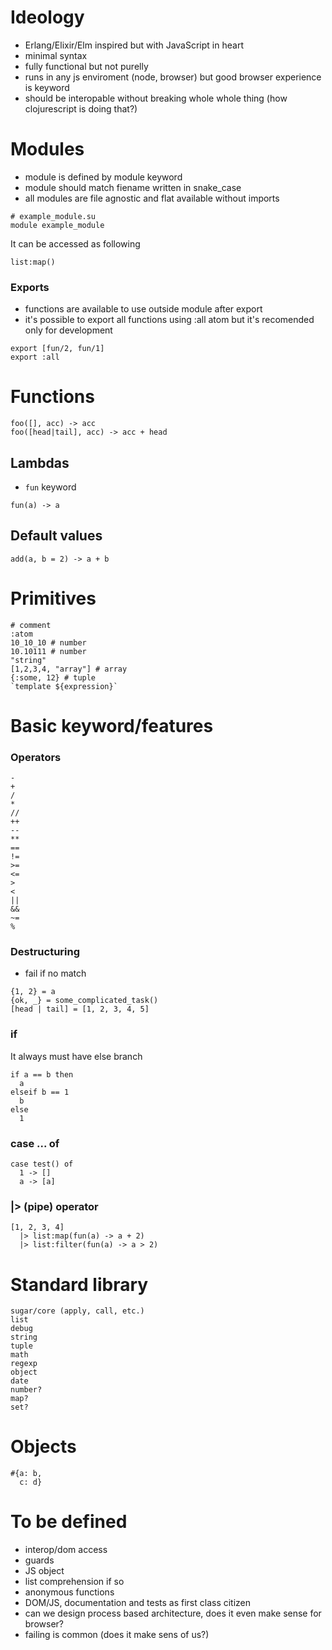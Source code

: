 # Ideology
- Erlang/Elixir/Elm inspired but with JavaScript in heart
- minimal syntax
- fully functional but not purelly
- runs in any js enviroment (node, browser) but good browser experience is keyword
- should be interopable without breaking whole whole thing (how clojurescript is doing that?)

# Modules
- module is defined by module keyword
- module should match fiename written in snake_case
- all modules are file agnostic and flat available without imports

```sugar
# example_module.su
module example_module
```
It can be accessed as following
```sugar
list:map()
```
### Exports
- functions are available to use outside module after export
- it's possible to export all functions using :all atom but it's recomended only for development
```sugar
export [fun/2, fun/1] 
export :all
```

# Functions
```sugar
foo([], acc) -> acc
foo([head|tail], acc) -> acc + head
```

## Lambdas
- `fun` keyword
```sugar
fun(a) -> a
```

## Default values
```sugar
add(a, b = 2) -> a + b
```

# Primitives
```sugar
# comment
:atom
10_10_10 # number
10.10111 # number
"string"
[1,2,3,4, "array"] # array
{:some, 12} # tuple
`template ${expression}`
```

# Basic keyword/features

### Operators
```sugar
-
+
/
*
//
++
--
**
==
!=
>=
<=
>
<
||
&&
~=
%
```
### Destructuring
- fail if no match
```sugar
{1, 2} = a
{ok, _} = some_complicated_task()
[head | tail] = [1, 2, 3, 4, 5]
```

### if
It always must have else branch
```sugar
if a == b then
  a
elseif b == 1
  b
else
  1
```

### case ... of
```sugar
case test() of
  1 -> []
  a -> [a]
```

### |> (pipe) operator
```sugar
[1, 2, 3, 4]
  |> list:map(fun(a) -> a + 2)
  |> list:filter(fun(a) -> a > 2)
```

# Standard library
```sugar
sugar/core (apply, call, etc.)
list
debug
string
tuple
math
regexp
object
date
number?
map?
set?
```

# Objects
```sugar
#{a: b,
  c: d}
```

# To be defined
- interop/dom access
- guards
- JS object
- list comprehension if so
- anonymous functions
- DOM/JS, documentation and tests as first class citizen
- can we design process based architecture, does it even make sense for browser?
- failing is common (does it make sens of us?)
